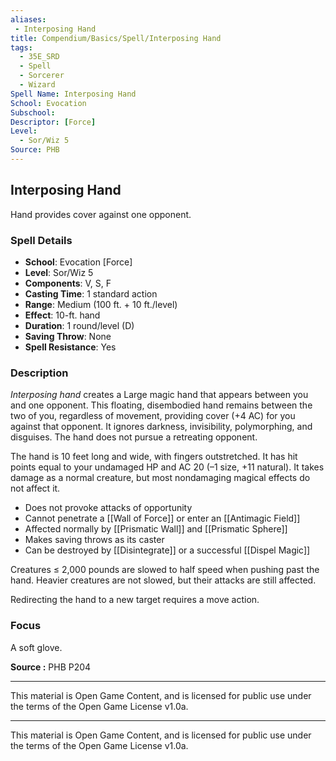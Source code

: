 ```yaml
---
aliases:
 - Interposing Hand
title: Compendium/Basics/Spell/Interposing Hand
tags:  
  - 35E_SRD  
  - Spell  
  - Sorcerer  
  - Wizard  
Spell Name: Interposing Hand
School: Evocation
Subschool: 
Descriptor: [Force]
Level:  
  - Sor/Wiz 5  
Source: PHB
---
```


## Interposing Hand

Hand provides cover against one opponent.

### Spell Details

- **School**: Evocation [Force]  
- **Level**: Sor/Wiz 5  
- **Components**: V, S, F  
- **Casting Time**: 1 standard action  
- **Range**: Medium (100 ft. + 10 ft./level)  
- **Effect**: 10-ft. hand  
- **Duration**: 1 round/level (D)  
- **Saving Throw**: None  
- **Spell Resistance**: Yes  

### Description

*Interposing hand* creates a Large magic hand that appears between you and one opponent. This floating, disembodied hand remains between the two of you, regardless of movement, providing cover (+4 AC) for you against that opponent. It ignores darkness, invisibility, polymorphing, and disguises. The hand does not pursue a retreating opponent.

The hand is 10 feet long and wide, with fingers outstretched. It has hit points equal to your undamaged HP and AC 20 (–1 size, +11 natural). It takes damage as a normal creature, but most nondamaging magical effects do not affect it.

- Does not provoke attacks of opportunity  
- Cannot penetrate a [[Wall of Force]] or enter an [[Antimagic Field]]  
- Affected normally by [[Prismatic Wall]] and [[Prismatic Sphere]]  
- Makes saving throws as its caster  
- Can be destroyed by [[Disintegrate]] or a successful [[Dispel Magic]]

Creatures ≤ 2,000 pounds are slowed to half speed when pushing past the hand. Heavier creatures are not slowed, but their attacks are still affected.

Redirecting the hand to a new target requires a move action.

### Focus

A soft glove.


**Source :** PHB P204

---

This material is Open Game Content, and is licensed for public use under  
the terms of the Open Game License v1.0a.

---

This material is Open Game Content, and is licensed for public use under the terms of the Open Game License v1.0a.
